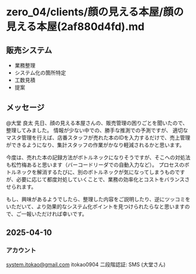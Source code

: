 # zero_04/clients/顔の見える本屋/顔の見える本屋(2af880d4fd).md

## 販売システム
- 業務整理
- システム化の箇所特定
- 工数見積
- 提案

## メッセージ
@大堂 良太
先日、顔の見える本屋さんの、販売管理の困りごとを聞いたので、整理してみました。
情報が少ない中での、勝手な推測での予測ですが、
適切なマスタ管理を行えば、店番スタッフが売れた本のIDを入力するだけで、売上管理ができるようになり、集計スタッフの作業がかなり軽減されるかと思います。

今度は、売れた本の記録方法がボトルネックになりそうですが、そこへの対処法も松竹梅あると思います（バーコードリーダでの自動入力など）。
プロセスのボトルネックを解消するたびに、別のボトルネックが気になってしまうものですが、必要に応じて都度対処していくことで、業務の効率化とコストをバランスさせられます。

もし、興味があるようでしたら、整理した内容をご説明したり、逆にツッコミをいただいて、より効果的なシステム化ポイントを見つけられたらなと思いますので、ご一報いただければ幸いです。

## 2025-04-10
### アカウント
system.itokao@gmail.com
itokao0904
二段階認証: SMS (大堂さん)

